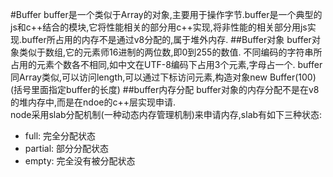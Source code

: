 #Buffer
buffer是一个类似于Array的对象,主要用于操作字节.buffer是一个典型的js和c++结合的模块,它将性能相关的部分用c++实现,将非性能的相关部分用js实现.buffer所占用的内存不是通过v8分配的,属于堆外内存.
##Buffer对象
buffer对象类似于数组,它的元素师16进制的两位数,即0到255的数值. 不同编码的字符串所占用的元素个数各不相同,如中文在UTF-8编码下占用3个元素,字母占一个. 
buffer同Array类似,可以访问length,可以通过下标访问元素,构造对象new Buffer(100) (括号里面指定buffer的长度)
##buffer内存分配
buffer对象的内存分配不是在v8的堆内存中,而是在ndoe的c++层实现申请.  
node采用slab分配机制(一种动态内存管理机制)来申请内存,slab有如下三种状态:

- full: 完全分配状态
- partial: 部分分配状态
- empty: 完全没有被分配状态